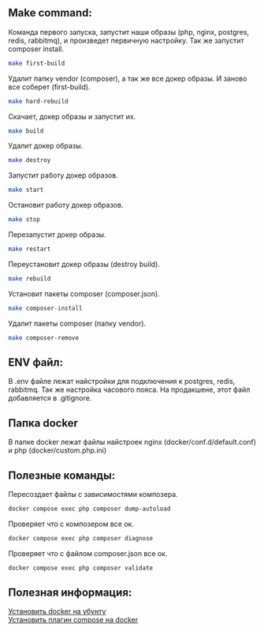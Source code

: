 ## Make command:
Команда первого запуска, запустит наши образы (php, nginx, postgres, redis, rabbitmq), и произведет первичную настройку. Так же запустит composer install.
```bash
make first-build
```
Удалит папку vendor (composer), а так же все докер образы. И заново все соберет (first-build).
```bash
make hard-rebuild
```
Скачает, докер образы и запустит их.
```bash
make build
```
Удалит докер образы.
```bash
make destroy
```
Запустит работу докер образов.
```bash
make start
```
Остановит работу докер образов.
```bash
make stop
```
Перезапустит докер образы.
```bash
make restart
```
Переустановит докер образы (destroy build).
```bash
make rebuild
```
Установит пакеты composer (composer.json).
```bash
make composer-install
```
Удалит пакеты composer (папку vendor).
```bash
make composer-remove
```

## ENV файл:
В .env файле лежат найстройки для подключения к postgres, redis, rabbitmq. Так же настройка часового пояса. На продакшене, этот файл добавляется в .gitignore.

## Папка docker
В папке docker лежат файлы найстроек nginx (docker/conf.d/default.conf) и php (docker/custom.php.ini)

## Полезные команды:
Пересоздает файлы с зависимостями композера.
```bash
docker compose exec php composer dump-autoload
```
Проверяет что с композером все ок.
```bash
docker compose exec php composer diagnose
```
Проверяет что с файлом composer.json все ок.
```bash
docker compose exec php composer validate
```

## Полезная информация:
[Установить docker на убунту](https://docs.docker.com/engine/install/ubuntu/#set-up-the-repository)\
[Установить плагин compose на docker](https://docs.docker.com/compose/install/linux/#install-the-plugin-manually)